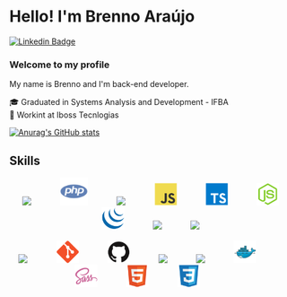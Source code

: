 # Hello! I'm Brenno Araújo

<!-- Icon linkedin -->
[![Linkedin Badge](https://img.shields.io/badge/-LinkedIn-blue?style=flat-square&logo=Linkedin&logoColor=white&link=https://www.linkedin.com/in/brennoaraujo/)](https://www.linkedin.com/in/brennoaraujo/)

### Welcome to my profile

My name is Brenno and I'm back-end developer.

 🎓  Graduated in Systems Analysis and Development - IFBA <br>
 👾  Workint at Iboss Tecnlogias <br>

<!-- Top languages -->
  [![Anurag's GitHub stats](https://github-readme-stats.vercel.app/api/top-langs?username=brenno-araujo&theme=apprentice&hide=html,css)](https://github.com/anuraghazra/github-readme-stats)
 
<!-- Skills  -->
## Skills 
<p align="center">
    <img height="40" src="https://laravel.com/img/logomark.min.svg">
    &nbsp;&nbsp;&nbsp;&nbsp;&nbsp;&nbsp;&nbsp;&nbsp;&nbsp;&nbsp;&nbsp;
    <img height="50" src="https://raw.githubusercontent.com/devicons/devicon/master/icons/php/php-plain.svg">
    &nbsp;&nbsp;&nbsp;&nbsp;&nbsp;&nbsp;&nbsp;&nbsp;&nbsp;&nbsp;&nbsp;
    <img height="40" src="https://miro.medium.com/max/1400/1*XOMTPWTpDLypkp079p9XXg.png">
    &nbsp;&nbsp;&nbsp;&nbsp;&nbsp;&nbsp;&nbsp;&nbsp;&nbsp;&nbsp;&nbsp;
    <img height="40" src="https://raw.githubusercontent.com/devicons/devicon/master/icons/javascript/javascript-original.svg">
    &nbsp;&nbsp;&nbsp;&nbsp;&nbsp;&nbsp;&nbsp;&nbsp;&nbsp;&nbsp;&nbsp;
    <img height="40" src="https://raw.githubusercontent.com/devicons/devicon/master/icons/typescript/typescript-original.svg">
    &nbsp;&nbsp;&nbsp;&nbsp;&nbsp;&nbsp;&nbsp;&nbsp;&nbsp;&nbsp;&nbsp;
    <img height="40" src="https://raw.githubusercontent.com/devicons/devicon/master/icons/nodejs/nodejs-original.svg">
    &nbsp;&nbsp;&nbsp;&nbsp;&nbsp;&nbsp;&nbsp;&nbsp;&nbsp;&nbsp;&nbsp;
    <img height="40" src="https://raw.githubusercontent.com/devicons/devicon/master/icons/jquery/jquery-original.svg">
    &nbsp;&nbsp;&nbsp;&nbsp;&nbsp;&nbsp;&nbsp;&nbsp;&nbsp;&nbsp;&nbsp;
    <img height="40" src="https://cdn.jsdelivr.net/gh/devicons/devicon/icons/vuejs/vuejs-original.svg">
    &nbsp;&nbsp;&nbsp;&nbsp;&nbsp;&nbsp;&nbsp;&nbsp;&nbsp;&nbsp;&nbsp;
    <img height="40" src="https://cdn.jsdelivr.net/gh/devicons/devicon/icons/bootstrap/bootstrap-plain.svg">
    &nbsp;&nbsp;&nbsp;&nbsp;&nbsp;&nbsp;&nbsp;&nbsp;&nbsp;&nbsp;&nbsp;
    <br/>
    <br/>
    <img height="40" src="https://cdn.iconscout.com/icon/premium/png-256-thumb/test-driven-development-3460434-2893065.png">
    &nbsp;&nbsp;&nbsp;&nbsp;&nbsp;&nbsp;&nbsp;&nbsp;&nbsp;&nbsp;&nbsp;
    <img height="40" src="https://raw.githubusercontent.com/devicons/devicon/master/icons/git/git-original.svg">
    &nbsp;&nbsp;&nbsp;&nbsp;&nbsp;&nbsp;&nbsp;&nbsp;&nbsp;&nbsp;&nbsp;
    <img height="40" src="https://raw.githubusercontent.com/devicons/devicon/master/icons/github/github-original.svg">
    &nbsp;&nbsp;&nbsp;&nbsp;&nbsp;&nbsp;&nbsp;&nbsp;&nbsp;&nbsp;&nbsp;
    <img height="40" src="https://cdn.jsdelivr.net/gh/devicons/devicon/icons/mysql/mysql-original.svg">
    &nbsp;&nbsp;&nbsp;&nbsp;&nbsp;&nbsp;&nbsp;&nbsp;&nbsp;&nbsp;&nbsp;
    <img height="40" src="https://pics.freeicons.io/uploads/icons/png/6158480871552037069-512.png">
    &nbsp;&nbsp;&nbsp;&nbsp;&nbsp;&nbsp;&nbsp;&nbsp;&nbsp;&nbsp;&nbsp;
    <img height="40" src="https://raw.githubusercontent.com/devicons/devicon/master/icons/docker/docker-original.svg">
     &nbsp;&nbsp;&nbsp;&nbsp;&nbsp;&nbsp;&nbsp;&nbsp;&nbsp;&nbsp;&nbsp;
    <img height="40" src="https://raw.githubusercontent.com/devicons/devicon/master/icons/sass/sass-original.svg">
    &nbsp;&nbsp;&nbsp;&nbsp;&nbsp;&nbsp;&nbsp;&nbsp;&nbsp;&nbsp;&nbsp;
    <img height="40" src="https://raw.githubusercontent.com/devicons/devicon/master/icons/html5/html5-original.svg">
    &nbsp;&nbsp;&nbsp;&nbsp;&nbsp;&nbsp;&nbsp;&nbsp;&nbsp;&nbsp;&nbsp;
    <img height="40" src="https://raw.githubusercontent.com/devicons/devicon/master/icons/css3/css3-original.svg">
    &nbsp;&nbsp;&nbsp;&nbsp;&nbsp;&nbsp;&nbsp;&nbsp;&nbsp;&nbsp;&nbsp;
 
 
</p>
<br/><br/>

 <p align="center">
   

   
 </p>

